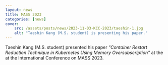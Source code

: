 ```yaml
---
layout: news
title: MASS 2023
categories: [news]
cover:
    src: /assets/posts/news/2023-11-03-KCC-2023/taeshin-1.jpg
    alt: "Taeshin Kang (M.S. student) is presenting his paper."
---
```


Taeshin Kang (M.S. student) presented his paper _"Container Restart Reduction Technique in Kubernetes Using Memory Oversubscription"_ at the at the International Conference on MASS 2023.